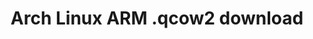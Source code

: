 ---
title: Arch Linux ARM .qcow2 download
headless: true
redirect: https://a3s.fi/swift/v1/AUTH_d797295bcbc24cec98686c41a8e16ef5/archlinuxvms/archlinuxarm
url: archlinuxarm
layout: redirect
private: true # Not included in sitemap, slow crawling
---